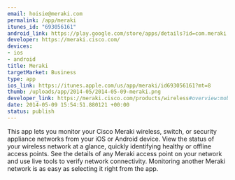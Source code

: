 ```yaml
--- 
email: hoisie@meraki.com
permalink: /app/meraki
itunes_id: "693056161"
android_link: https://play.google.com/store/apps/details?id=com.meraki.Dashboard
developer: https://meraki.cisco.com/
devices: 
- ios
- android
title: Meraki
targetMarket: Business
type: app
ios_link: https://itunes.apple.com/us/app/meraki/id693056161?mt=8
thumb: /uploads/app/2014-05/2014-05-09-meraki.png
developer_link: https://meraki.cisco.com/products/wireless#overview:mobileapp
date: 2014-05-09 15:54:51.880121 +00:00
status: publish
---
```


This app lets you monitor your Cisco Meraki wireless, switch, or security appliance networks from your iOS or Android device. View the status of your wireless network at a glance, quickly identifying healthy or offline access points. See the details of any Meraki access point on your network and use live tools to verify network connectivity. Monitoring another Meraki network is as easy as selecting it right from the app.
